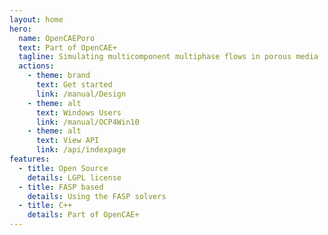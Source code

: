 ```yaml
---
layout: home
hero:
  name: OpenCAEPoro
  text: Part of OpenCAE+
  tagline: Simulating multicomponent multiphase flows in porous media
  actions:
    - theme: brand
      text: Get started
      link: /manual/Design
    - theme: alt
      text: Windows Users
      link: /manual/OCP4Win10
    - theme: alt
      text: View API
      link: /api/indexpage
features:
  - title: Open Source
    details: LGPL license
  - title: FASP based
    details: Using the FASP solvers
  - title: C++
    details: Part of OpenCAE+
---
```

